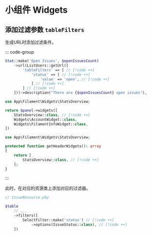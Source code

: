 # 小组件 Widgets

## 添加过滤参数 `tableFilters`

生成URL时添加过滤条件。

::: code-group

```php [StatsOverview.php]
Stat::make('Open Issues', $openIssuesCount)
    ->url(ListUsers::getUrl([
        'tableFilters' => [ // [!code ++]
            'status' => [ // [!code ++]
                'value' => 'open', // [!code ++]
            ] // [!code ++]
        ] // [!code ++]
    ]))->description("There are {$openIssuesCount} open issues"),
```

```php [AdminPanelProvider.php]
use App\Filament\Widgets\StatsOverview;

return $panel->widgets([
    StatsOverview::class, // [!code ++]
    Widgets\AccountWidget::class,
    Widgets\FilamentInfoWidget::class,
])
```

```php [ListIssues.php]
use App\Filament\Widgets\StatsOverview;

protected function getHeaderWidgets(): array
{
    return [
        StatsOverview::class, // [!code ++]
    ];
}
```

:::

此时，在对应的资源类上添加对应的过滤器。

```php
// IssueResource.php

$table
    // ...
    ->filters([
        SelectFilter::make('status') // [!code ++]
            ->options(IssueStatus::class), // [!code ++]
    ])
```
